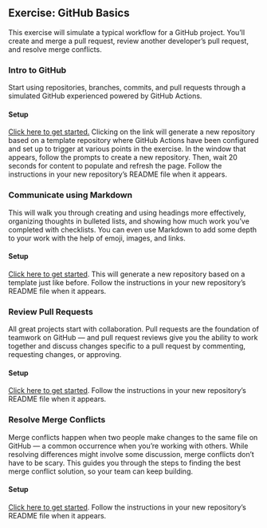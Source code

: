 ## Exercise: GitHub Basics
This exercise will simulate a typical workflow for a GitHub project. You’ll create and merge a pull request, review another developer’s pull request, and resolve merge conflicts.


### Intro to GitHub
Start using repositories, branches, commits, and pull requests through a simulated GitHub experienced powered by GitHub Actions.

#### Setup
[Click here to get started.](https://github.com/SEIBootcamps/introduction-to-github/generate) Clicking on the link will generate a new repository based on a template repository where GitHub Actions have been configured and set up to trigger at various points in the exercise. In the window that appears, follow the prompts to create a new repository. Then, wait 20 seconds for content to populate and refresh the page. Follow the instructions in your new repository’s README file when it appears.


### Communicate using Markdown
This will walk you through creating and using headings more effectively, organizing thoughts in bulleted lists, and showing how much work you’ve completed with checklists. You can even use Markdown to add some depth to your work with the help of emoji, images, and links.

#### Setup

[Click here to get started](https://github.com/SEIBootcamps/communicate-using-markdown/generate). This will generate a new repository based on a template just like before. Follow the instructions in your new repository’s README file when it appears.


### Review Pull Requests
All great projects start with collaboration. Pull requests are the foundation of teamwork on GitHub — and pull request reviews give you the ability to work together and discuss changes specific to a pull request by commenting, requesting changes, or approving.

#### Setup

[Click here to get started](https://github.com/SEIBootcamps/review-pull-requests/generate). Follow the instructions in your new repository’s README file when it appears.


### Resolve Merge Conflicts
Merge conflicts happen when two people make changes to the same file on GitHub — a common occurrence when you’re working with others. While resolving differences might involve some discussion, merge conflicts don’t have to be scary. This guides you through the steps to finding the best merge conflict solution, so your team can keep building.

#### Setup

[Click here to get started](https://github.com/SEIBootcamps/resolve-merge-conflicts/generate). Follow the instructions in your new repository’s README file when it appears.

